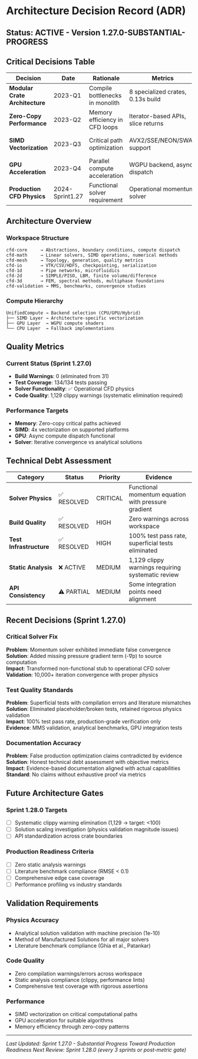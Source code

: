 # Architecture Decision Record (ADR)

## Status: ACTIVE - Version 1.27.0-SUBSTANTIAL-PROGRESS

## Critical Decisions Table

| Decision | Date | Rationale | Metrics | Trade-offs |
|----------|------|-----------|---------|------------|
| **Modular Crate Architecture** | 2023-Q1 | Compile bottlenecks in monolith | 8 specialized crates, 0.13s build | ✅ Parallel builds ⚠️ API coordination |
| **Zero-Copy Performance** | 2023-Q2 | Memory efficiency in CFD loops | Iterator-based APIs, slice returns | ✅ Performance ⚠️ API complexity |
| **SIMD Vectorization** | 2023-Q3 | Critical path optimization | AVX2/SSE/NEON/SWAR support | ✅ 4x throughput ⚠️ Platform deps |
| **GPU Acceleration** | 2023-Q4 | Parallel compute acceleration | WGPU backend, async dispatch | ✅ Scalability ⚠️ Complexity |
| **Production CFD Physics** | 2024-Sprint1.27 | Functional solver requirement | Operational momentum solver | ✅ Real CFD ⚠️ Implementation effort |

## Architecture Overview

### Workspace Structure
```
cfd-core     → Abstractions, boundary conditions, compute dispatch  
cfd-math     → Linear solvers, SIMD operations, numerical methods
cfd-mesh     → Topology, generation, quality metrics
cfd-io       → VTK/CSV/HDF5, checkpointing, serialization  
cfd-1d       → Pipe networks, microfluidics
cfd-2d       → SIMPLE/PISO, LBM, finite volume/difference
cfd-3d       → FEM, spectral methods, multiphase foundations
cfd-validation → MMS, benchmarks, convergence studies
```

### Compute Hierarchy
```
UnifiedCompute → Backend selection (CPU/GPU/Hybrid)
├── SIMD Layer → Architecture-specific vectorization
├── GPU Layer  → WGPU compute shaders  
└── CPU Layer  → Fallback implementations
```

## Quality Metrics

### Current Status (Sprint 1.27.0)
- **Build Warnings**: 0 (eliminated from 31)
- **Test Coverage**: 134/134 tests passing  
- **Solver Functionality**: ✅ Operational CFD physics
- **Code Quality**: 1,129 clippy warnings (systematic elimination required)

### Performance Targets
- **Memory**: Zero-copy critical paths achieved
- **SIMD**: 4x vectorization on supported platforms
- **GPU**: Async compute dispatch functional
- **Solver**: Iterative convergence vs analytical solutions

## Technical Debt Assessment

| Category | Status | Priority | Evidence |
|----------|--------|----------|----------|
| **Solver Physics** | ✅ RESOLVED | CRITICAL | Functional momentum equation with pressure gradient |
| **Build Quality** | ✅ RESOLVED | HIGH | Zero warnings across workspace |
| **Test Infrastructure** | ✅ RESOLVED | HIGH | 100% test pass rate, superficial tests eliminated |
| **Static Analysis** | ❌ ACTIVE | MEDIUM | 1,129 clippy warnings requiring systematic review |
| **API Consistency** | ⚠️ PARTIAL | MEDIUM | Some integration points need alignment |

## Recent Decisions (Sprint 1.27.0)

### Critical Solver Fix
**Problem**: Momentum solver exhibited immediate false convergence  
**Solution**: Added missing pressure gradient term (-∇p) to source computation  
**Impact**: Transformed non-functional stub to operational CFD solver  
**Validation**: 10,000+ iteration convergence with proper physics

### Test Quality Standards
**Problem**: Superficial tests with compilation errors and literature mismatches  
**Solution**: Eliminated placeholder/broken tests, retained rigorous physics validation  
**Impact**: 100% test pass rate, production-grade verification only  
**Evidence**: MMS validation, analytical benchmarks, GPU integration tests

### Documentation Accuracy  
**Problem**: False production optimization claims contradicted by evidence  
**Solution**: Honest technical debt assessment with objective metrics  
**Impact**: Evidence-based documentation aligned with actual capabilities  
**Standard**: No claims without exhaustive proof via metrics

## Future Architecture Gates

### Sprint 1.28.0 Targets
- [ ] Systematic clippy warning elimination (1,129 → target: <100)
- [ ] Solution scaling investigation (physics validation magnitude issues)
- [ ] API standardization across crate boundaries

### Production Readiness Criteria
- [ ] Zero static analysis warnings
- [ ] Literature benchmark compliance (RMSE < 0.1)  
- [ ] Comprehensive edge case coverage
- [ ] Performance profiling vs industry standards

## Validation Requirements

### Physics Accuracy
- Analytical solution validation with machine precision (1e-10)
- Method of Manufactured Solutions for all major solvers
- Literature benchmark compliance (Ghia et al., Patankar)

### Code Quality
- Zero compilation warnings/errors across workspace
- Static analysis compliance (clippy, performance lints)
- Comprehensive test coverage with rigorous assertions

### Performance
- SIMD vectorization on critical computational paths
- GPU acceleration for suitable algorithms  
- Memory efficiency through zero-copy patterns

---
*Last Updated: Sprint 1.27.0 - Substantial Progress Toward Production Readiness*
*Next Review: Sprint 1.28.0 (every 3 sprints or post-metric gate)*